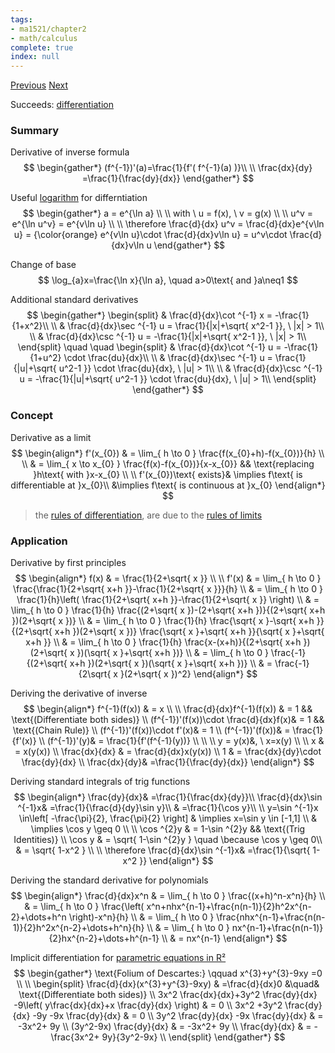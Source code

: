 ```yaml
---
tags:
- ma1521/chapter2
- math/calculus
complete: true
index: null
---
```

[Previous](/labyrinth/notes/math/ma1521/limits_at_∞)   [Next](/labyrinth/notes/math/ma1521/applied_differentiation)

Succeeds: [differentiation](/labyrinth/notes/math/ma1301/differentiation)
### Summary
Derivative of inverse formula
$$
\begin{gather*}
(f^{-1})'(a)=\frac{1}{f'( f^{-1}(a) )}\\
\\
\frac{dx}{dy} =\frac{1}{\frac{dy}{dx}}
\end{gather*}
$$

Useful [logarithm](/labyrinth/notes/math/math_fundementals/rules_of_logarithms) for differntiation
$$
\begin{gather*}
a = e^{\ln a} \\
\\
with \ u = f(x), \ v = g(x) \\
\\
u^v = e^{\ln u^v} = e^{v\ln u} \\
\\
\therefore \frac{d}{dx} u^v = \frac{d}{dx}e^{v\ln u} = {\color{orange} e^{v\ln u}\cdot \frac{d}{dx}v\ln u} = u^v\cdot \frac{d}{dx}v\ln u
\end{gather*}
$$

Change of base
$$
\log_{a}x=\frac{\ln x}{\ln a}, \quad a>0\text{ and }a\neq1
$$

Additional standard derivatives
$$
\begin{gather*}
\begin{split}
& \frac{d}{dx}\cot ^{-1} x = -\frac{1}{1+x^2}\\
\\
& \frac{d}{dx}\sec ^{-1} u = \frac{1}{|x|+\sqrt{ x^2-1 }}, \ |x| > 1\\
\\
& \frac{d}{dx}\csc ^{-1} u = -\frac{1}{|x|+\sqrt{ x^2-1 }}, \ |x| > 1\\
\end{split}
\quad \quad
\begin{split}
& \frac{d}{dx}\cot ^{-1} u = -\frac{1}{1+u^2} \cdot \frac{du}{dx}\\
\\
& \frac{d}{dx}\sec ^{-1} u = \frac{1}{|u|+\sqrt{ u^2-1 }} \cdot \frac{du}{dx}, \ |u| > 1\\
\\
& \frac{d}{dx}\csc ^{-1} u = -\frac{1}{|u|+\sqrt{ u^2-1 }} \cdot \frac{du}{dx}, \ |u| > 1\\
\end{split}
\end{gather*}
$$
### Concept
Derivative as a limit
$$
\begin{align*}
f'(x_{0}) & = \lim_{ h \to 0 } \frac{f(x_{0}+h)-f(x_{0})}{h} \\
\\
& = \lim_{ x \to x_{0} } \frac{f(x)-f(x_{0})}{x-x_{0}} && \text{replacing }h\text{ with }x-x_{0} \\
\\
f'(x_{0})\text{ exists}& \implies f\text{ is differentiable at }x_{0}\\
&\implies f\text{ is continuous at }x_{0}
\end{align*}
$$
> the [rules of differentiation](/labyrinth/notes/math/ma1301/differentiation#^87dfa9), are due to the [rules of limits](/labyrinth/notes/math/ma1521/limits_&_continuity#^c0031f)

### Application
Derivative by first principles
$$
\begin{align*}
f(x) & = \frac{1}{2+\sqrt{ x }} \\
\\
f'(x) & = \lim_{ h \to 0 } \frac{\frac{1}{2+\sqrt{ x+h }}-\frac{1}{2+\sqrt{ x }}}{h} \\
& = \lim_{ h \to 0 } \frac{1}{h}\left( \frac{1}{2+\sqrt{ x+h }}-\frac{1}{2+\sqrt{ x }} \right) \\
& = \lim_{ h \to 0 } \frac{1}{h} \frac{(2+\sqrt{ x })-(2+\sqrt{ x+h })}{(2+\sqrt{ x+h })(2+\sqrt{ x })} \\
& = \lim_{ h \to 0 } \frac{1}{h} \frac{\sqrt{ x }-\sqrt{ x+h }}{(2+\sqrt{ x+h })(2+\sqrt{ x })} \frac{\sqrt{ x }+\sqrt{ x+h }}{\sqrt{ x }+\sqrt{ x+h }} \\
& = \lim_{ h \to 0 } \frac{1}{h} \frac{x-(x+h)}{(2+\sqrt{ x+h })(2+\sqrt{ x })(\sqrt{ x }+\sqrt{ x+h })} \\
& = \lim_{ h \to 0 } \frac{-1}{(2+\sqrt{ x+h })(2+\sqrt{ x })(\sqrt{ x }+\sqrt{ x+h })} \\
& = \frac{-1}{2\sqrt{ x }(2+\sqrt{ x })^2}
\end{align*}
$$

Deriving the derivative of inverse
$$
\begin{align*}
f^{-1}(f(x)) & = x \\
\\
\frac{d}{dx}f^{-1}(f(x)) & = 1 && \text{(Differentiate both sides)} \\
(f^{-1})'(f(x))\cdot \frac{d}{dx}f(x)& = 1 && \text{(Chain Rule)} \\
(f^{-1})'(f(x))\cdot f'(x)& = 1 \\
(f^{-1})'(f(x))& = \frac{1}{f'(x)} \\
(f^{-1})'(y)& = \frac{1}{f'(f^{-1}(y))} \\
\\
\\
y = y(x)&,  \ x=x(y) \\
\\
x & = x(y(x)) \\
\frac{dx}{dx} & = \frac{d}{dx}x(y(x)) \\
1 & = \frac{dx}{dy}\cdot \frac{dy}{dx} \\
\frac{dx}{dy}& =\frac{1}{\frac{dy}{dx}}
\end{align*}
$$

Deriving standard integrals of trig functions
$$
\begin{align*}
\frac{dy}{dx}& =\frac{1}{\frac{dx}{dy}}\\
\frac{d}{dx}\sin ^{-1}x& =\frac{1}{\frac{d}{dy}\sin y}\\
& =\frac{1}{\cos y}\\
\\
y=\sin ^{-1}x \in\left[ -\frac{\pi}{2}, \frac{\pi}{2} \right] & \implies x=\sin y \in [-1,1] \\
& \implies \cos y \geq 0 \\
\\
\cos ^{2}y & = 1-\sin ^{2}y && \text{(Trig Identities)} \\
\cos y & = \sqrt{ 1-\sin ^{2}y } \quad \because \cos y \geq 0\\
& = \sqrt{ 1-x^2 } \\
\\
\therefore \frac{d}{dx}\sin ^{-1}x& =\frac{1}{\sqrt{ 1-x^2 }}
\end{align*}
$$

Deriving the standard derivative for polynomials
$$
\begin{align*}
\frac{d}{dx}x^n & = \lim_{ h \to 0 } \frac{(x+h)^n-x^n}{h} \\
& = \lim_{ h \to 0 } \frac{\left( x^n+nhx^{n-1}+\frac{n(n-1)}{2}h^2x^{n-2}+\dots+h^n \right)-x^n}{h} \\
& = \lim_{ h \to 0 } \frac{nhx^{n-1}+\frac{n(n-1)}{2}h^2x^{n-2}+\dots+h^n}{h} \\
& = \lim_{ h \to 0 } nx^{n-1}+\frac{n(n-1)}{2}hx^{n-2}+\dots+h^{n-1} \\
& = nx^{n-1}
\end{align*}
$$

Implicit differentiation for [parametric equations in R²](/labyrinth/notes/math/ma1521/parametric_equations_in_R²)
$$
\begin{gather*}
\text{Folium of Descartes:} \qquad  x^{3}+y^{3}-9xy =0 \\
\\
\begin{split}
\frac{d}{dx}(x^{3}+y^{3}-9xy) & =\frac{d}{dx}0 &\quad& \text{(Differentiate both sides)} \\
3x^2 \frac{dx}{dx}+3y^2 \frac{dy}{dx} -9\left( y\frac{dx}{dx}+x \frac{dy}{dx} \right) & = 0 \\
3x^2 +3y^2 \frac{dy}{dx} -9y -9x \frac{dy}{dx} & = 0 \\
3y^2 \frac{dy}{dx} -9x \frac{dy}{dx} & = -3x^2+ 9y \\
(3y^2-9x) \frac{dy}{dx} & = -3x^2+ 9y \\
\frac{dy}{dx} & = -\frac{3x^2+ 9y}{3y^2-9x} \\
\end{split}
\end{gather*}
$$